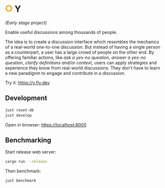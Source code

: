 # <img src="logo.svg" width="24" /> Y

*(Early stage project)*

Enable useful discussions among thousands of people.

The idea is to create a discussion interface which resembles the mechanics of a real-world one-to-one discussion. But instead of having a single person as a counterpart, a user has a large crowd of people on the other end. By offering familiar actions, like *ask a yes-no question*, *answer a yes-no question*, *clarify definitions and/or context*, users can apply strategies and experience they know from real-world discussions. They don't have to learn a new paradignm to engage and contribute in a discussion.

Try it: <https://y.fly.dev>

## Development

```bash
just reset-db
just develop
```
Open in browser: <https://localhost:8000>

## Benchmarking

Start release web server:

```bash
cargo run --release
```

Then benchmark:

```bash
just benchmark
```
